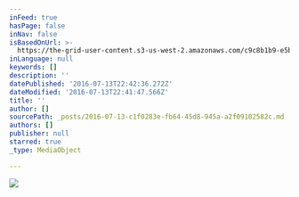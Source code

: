 ```yaml
---
inFeed: true
hasPage: false
inNav: false
isBasedOnUrl: >-
  https://the-grid-user-content.s3-us-west-2.amazonaws.com/c9c8b1b9-e5b9-45a6-9c0c-5c76089c7eda.png
inLanguage: null
keywords: []
description: ''
datePublished: '2016-07-13T22:42:36.272Z'
dateModified: '2016-07-13T22:41:47.566Z'
title: ''
author: []
sourcePath: _posts/2016-07-13-c1f0283e-fb64-45d8-945a-a2f09102582c.md
authors: []
publisher: null
starred: true
_type: MediaObject

---
```

![](https://the-grid-user-content.s3-us-west-2.amazonaws.com/c9c8b1b9-e5b9-45a6-9c0c-5c76089c7eda.png)